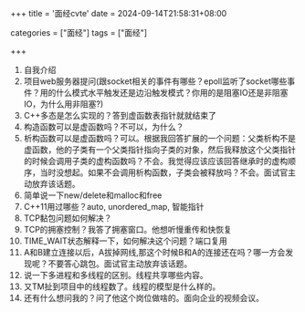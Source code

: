 +++
title = '面经cvte'
date = 2024-09-14T21:58:31+08:00

categories = ["面经"] 
tags = ["面经"]

+++


1.  自我介绍
2.  项目web服务器提问(跟socket相关的事件有哪些？epoll监听了socket哪些事件？用的什么模式水平触发还是边沿触发模式？你用的是阻塞IO还是非阻塞IO，为什么用非阻塞?) 
3.  C++多态是怎么实现的？答到虚函数表指针就就结束了
4.  构造函数可以是虚函数吗？不可以，为什么？
5.  析构函数可以是虚函数吗？可以。根据我回答扩展的一个问题：父类析构不是虚函数，他的子类有一个父类指针指向子类的对象，然后我释放这个父类指针的时候会调用子类的虚构函数吗？不会。我觉得应该应该回答继承时的虚构顺序，当时没想起。如果不会调用析构函数，子类会被释放吗？不会。面试官主动放弃该话题。
6.  简单说一下new/delete和malloc和free
7.  C++11用过哪些？auto, unordered_map, 智能指针
8.  TCP黏包问题如何解决？
9.  TCP的拥塞控制？我答了拥塞窗口。他想听慢重传和快恢复
10.  TIME_WAIT状态解释一下，如何解决这个问题？端口复用
11.  A和B建立连接以后，A拔掉网线,那这个时候B和A的连接还在吗？哪一方会发现呢？不要答心跳包。面试官主动放弃该话题。
12.  说一下多进程和多线程的区别。线程共享哪些内容。
13.  又TM扯到项目中的线程数了。线程的模型是什么样的。
14.  还有什么想问我的？问了他这个岗位做啥的。面向企业的视频会议。